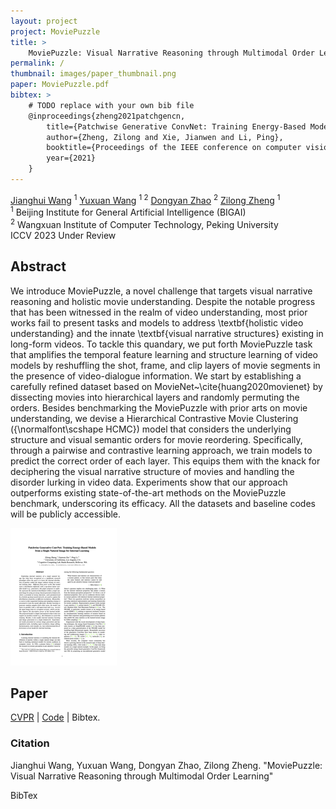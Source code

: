 ```yaml
---
layout: project
project: MoviePuzzle
title: >
    MoviePuzzle: Visual Narrative Reasoning through Multimodal Order Learning
permalink: /
thumbnail: images/paper_thumbnail.png
paper: MoviePuzzle.pdf
bibtex: >
    # TODO replace with your own bib file
    @inproceedings{zheng2021patchgencn,
        title={Patchwise Generative ConvNet: Training Energy-Based Models from a Single Natural Image for Internal Learning},
        author={Zheng, Zilong and Xie, Jianwen and Li, Ping},
        booktitle={Proceedings of the IEEE conference on computer vision and pattern recognition (CVPR)},
        year={2021}
    }
---
```


<div class="project_info">
<span><a href="http://www.stat.ucla.edu/~jxie/">Jianghui Wang</a> <sup>1</sup></span>  
<span><a href="http://research.baidu.com/People/index-view?id=111">Yuxuan Wang</a> <sup>1 2</sup></span>
<span><a href="http://research.baidu.com/People/index-view?id=111">Dongyan Zhao</a> <sup>2</sup></span>
<span><a href="https://zilongzheng.github.io" class="active" >Zilong Zheng</a> <sup>1</sup></span>  
</div>


<div class="project_info">
<span><sup>1</sup> Beijing Institute for General Artificial Intelligence (BIGAI)</span> <br>
<span><sup>2</sup> Wangxuan Institute of Computer Technology, Peking University</span>
</div>
<div class="project_info">
ICCV 2023 Under Review
</div>

<!-- TODO add game here  -->


## Abstract

<p class="text-justify">
We introduce MoviePuzzle, a novel challenge that targets visual narrative reasoning and holistic movie understanding. Despite the notable progress that has been witnessed in the realm of video understanding, most prior works fail to present tasks and models to address \textbf{holistic video understanding} and the innate \textbf{visual narrative structures} existing in long-form videos. To tackle this quandary, we put forth MoviePuzzle task that amplifies the temporal feature learning and structure learning of video models by reshuffling the shot, frame, and clip layers of movie segments in the presence of video-dialogue information.
We start by establishing a carefully refined dataset based on MovieNet~\cite{huang2020movienet} by dissecting movies into hierarchical layers and randomly permuting the orders. 
Besides benchmarking the MoviePuzzle with prior arts on movie understanding, we devise a Hierarchical Contrastive Movie Clustering ({\normalfont\scshape HCMC}) model that considers the underlying structure and visual semantic orders for movie reordering.
Specifically, through a pairwise and contrastive learning approach, we train models to predict the correct order of each layer. 
This equips them with the knack for deciphering the visual narrative structure of movies and handling the disorder lurking in video data.
Experiments show that our approach outperforms existing state-of-the-art methods on the MoviePuzzle benchmark, underscoring its efficacy. 
All the datasets and baseline codes will be publicly accessible.
</p>

<div class="section container">
    <div class="row">
        <div class="col-lg-3">
        <a href="{{ page.paper | prepend: '/projects/' | relative_url }}">
        <img class="paper" alt="paper thumbnail" src="/images/paper_thumbnail.png" width="170px">
        </a>
        </div>
<div class="col-lg-9">
<h2>Paper</h2>
<a href="https://openaccess.thecvf.com/content/CVPR2021/html/Zheng_Patchwise_Generative_ConvNet_Training_Energy-Based_Models_From_a_Single_Natural_CVPR_2021_paper.html">CVPR</a> | <a href="https://github.com/zilongzheng/PatchGenCN">Code</a> | <a role="button" data-toggle="modal" data-target="#bibtex-modal">Bibtex</a>.
    
<h3>Citation</h3>

<p class="text-justify">Jianghui Wang, Yuxuan Wang, Dongyan Zhao, Zilong Zheng. "MoviePuzzle: Visual Narrative Reasoning through Multimodal Order Learning"</p>

<a role="button" data-toggle="modal" data-target="#bibtex-modal">BibTex</a>
</div>
</div>
</div>


<br>

